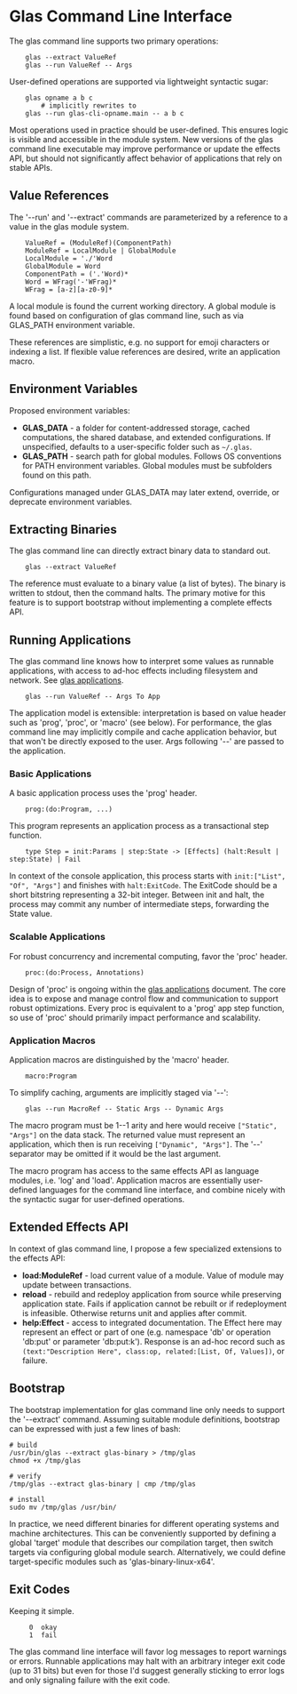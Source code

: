 # Glas Command Line Interface

The glas command line supports two primary operations:

        glas --extract ValueRef
        glas --run ValueRef -- Args

User-defined operations are supported via lightweight syntactic sugar:

        glas opname a b c 
            # implicitly rewrites to
        glas --run glas-cli-opname.main -- a b c

Most operations used in practice should be user-defined. This ensures logic is visible and accessible in the module system. New versions of the glas command line executable may improve performance or update the effects API, but should not significantly affect behavior of applications that rely on stable APIs.

## Value References

The '--run' and '--extract' commands are parameterized by a reference to a value in the glas module system.

        ValueRef = (ModuleRef)(ComponentPath)
        ModuleRef = LocalModule | GlobalModule
        LocalModule = './'Word
        GlobalModule = Word
        ComponentPath = ('.'Word)*
        Word = WFrag('-'WFrag)*
        WFrag = [a-z][a-z0-9]*

A local module is found the current working directory. A global module is found based on configuration of glas command line, such as via GLAS_PATH environment variable. 

These references are simplistic, e.g. no support for emoji characters or indexing a list. If flexible value references are desired, write an application macro.

## Environment Variables

Proposed environment variables:

* **GLAS_DATA** - a folder for content-addressed storage, cached computations, the shared database, and extended configurations. If unspecified, defaults to a user-specific folder such as `~/.glas`.
* **GLAS_PATH** - search path for global modules. Follows OS conventions for PATH environment variables. Global modules must be subfolders found on this path.

Configurations managed under GLAS_DATA may later extend, override, or deprecate environment variables.

## Extracting Binaries

The glas command line can directly extract binary data to standard out.

        glas --extract ValueRef

The reference must evaluate to a binary value (a list of bytes). The binary is written to stdout, then the command halts. The primary motive for this feature is to support bootstrap without implementing a complete effects API.

## Running Applications

The glas command line knows how to interpret some values as runnable applications, with access to ad-hoc effects including filesystem and network. See [glas applications](GlasApps.md).

        glas --run ValueRef -- Args To App

The application model is extensible: interpretation is based on value header such as 'prog', 'proc', or 'macro' (see below). For performance, the glas command line may implicitly compile and cache application behavior, but that won't be directly exposed to the user. Args following '--' are passed to the application.

### Basic Applications

A basic application process uses the 'prog' header.

        prog:(do:Program, ...) 

This program represents an application process as a transactional step function.

        type Step = init:Params | step:State -> [Effects] (halt:Result | step:State) | Fail

In context of the console application, this process starts with `init:["List", "Of", "Args"]` and finishes with `halt:ExitCode`. The ExitCode should be a short bitstring representing a 32-bit integer. Between init and halt, the process may commit any number of intermediate steps, forwarding the State value. 

### Scalable Applications

For robust concurrency and incremental computing, favor the 'proc' header.

        proc:(do:Process, Annotations)

Design of 'proc' is ongoing within the [glas applications](GlasApps.md) document. The core idea is to expose and manage control flow and communication to support robust optimizations. Every proc is equivalent to a 'prog' app step function, so use of 'proc' should primarily impact performance and scalability.

### Application Macros

Application macros are distinguished by the 'macro' header.

        macro:Program

To simplify caching, arguments are implicitly staged via '--':

        glas --run MacroRef -- Static Args -- Dynamic Args

The macro program must be 1--1 arity and here would receive `["Static", "Args"]` on the data stack. The returned value must represent an application, which then is run receiving `["Dynamic", "Args"]`. The '--' separator may be omitted if it would be the last argument.

The macro program has access to the same effects API as language modules, i.e. 'log' and 'load'. Application macros are essentially user-defined languages for the command line interface, and combine nicely with the syntactic sugar for user-defined operations. 

## Extended Effects API

In context of glas command line, I propose a few specialized extensions to the effects API:

* **load:ModuleRef** - load current value of a module. Value of module may update between transactions. 
* **reload** - rebuild and redeploy application from source while preserving application state. Fails if application cannot be rebuilt or if redeployment is infeasible. Otherwise returns unit and applies after commit.
* **help:Effect** - access to integrated documentation. The Effect here may represent an effect or part of one (e.g. namespace 'db' or operation 'db:put' or parameter 'db:put:k'). Response is an ad-hoc record such as `(text:"Description Here", class:op, related:[List, Of, Values])`, or failure.

## Bootstrap

The bootstrap implementation for glas command line only needs to support the '--extract' command. Assuming suitable module definitions, bootstrap can be expressed with just a few lines of bash:

    # build
    /usr/bin/glas --extract glas-binary > /tmp/glas
    chmod +x /tmp/glas

    # verify
    /tmp/glas --extract glas-binary | cmp /tmp/glas

    # install
    sudo mv /tmp/glas /usr/bin/

In practice, we need different binaries for different operating systems and machine architectures. This can be conveniently supported by defining a global 'target' module that describes our compilation target, then switch targets via configuring global module search. Alternatively, we could define target-specific modules such as 'glas-binary-linux-x64'.

## Exit Codes

Keeping it simple. 

         0  okay
         1  fail

The glas command line interface will favor log messages to report warnings or errors. Runnable applications may halt with an arbitrary integer exit code (up to 31 bits) but even for those I'd suggest generally sticking to error logs and only signaling failure with the exit code.
